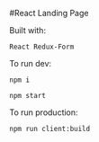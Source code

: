 #React Landing Page

Built with:

`React Redux-Form`

To run dev:

`npm i`

`npm start`

To run production: 

`npm run client:build`
